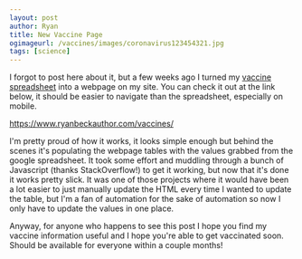 ```yaml
---
layout: post
author: Ryan
title: New Vaccine Page
ogimageurl: /vaccines/images/coronavirus123454321.jpg
tags: [science]
---
```

I forgot to post here about it, but a few weeks ago I turned my [vaccine spreadsheet](https://docs.google.com/spreadsheets/d/1HUY4b7Q-eoJgCBa9dKe466Pl_Q_kQO4hk3PuoI_mC4E/edit?usp=sharing) into a webpage on my site. You can check it out at the link below, it should be easier to navigate than the spreadsheet, especially on mobile.

<https://www.ryanbeckauthor.com/vaccines/>

I'm pretty proud of how it works, it looks simple enough but behind the scenes it's populating the webpage tables with the values grabbed from the google spreadsheet. It took some effort and muddling through a bunch of Javascript (thanks StackOverflow!) to get it working, but now that it's done it works pretty slick. It was one of those projects where it would have been a lot easier to just manually update the HTML every time I wanted to update the table, but I'm a fan of automation for the sake of automation so now I only have to update the values in one place.

Anyway, for anyone who happens to see this post I hope you find my vaccine information useful and I hope you're able to get vaccinated soon. Should be available for everyone within a couple months!
